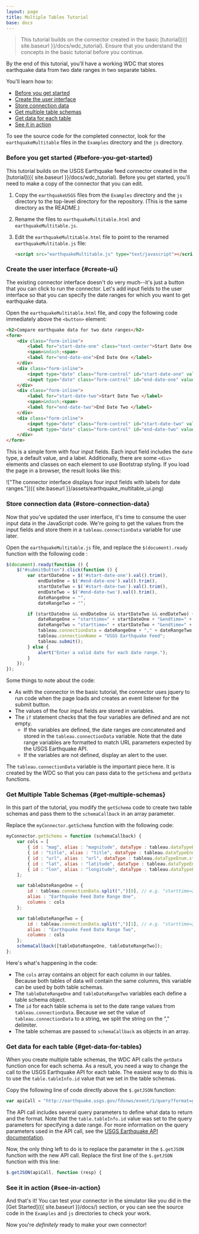 ```yaml
---
layout: page
title: Multiple Tables Tutorial
base: docs
---
```


> This tutorial builds on the connector created in the basic [tutorial]({{ site.baseurl }}/docs/wdc_tutorial). Ensure that you understand the concepts in the basic tutorial before you continue.

By the end of this tutorial, you'll have a working WDC that stores earthquake data from two date ranges in two separate tables. 

You'll learn how to:

* [Before you get started](#before-you-get-started)
* [Create the user interface](#create-ui)
* [Store connection data](#store-connection-data)
* [Get multiple table schemas](#get-multiple-schemas)
* [Get data for each table](#get-data-for-tables)
* [See it in action](#see-in-action)

To see the source code for the completed connector, look for the `earthquakeMultitable` files in the `Examples` directory and the `js` directory.

### Before you get started {#before-you-get-started}

This tutorial builds on the USGS Earthquake feed connector created in the [tutorial]({{ site.baseurl }}/docs/wdc_tutorial). Before you get started, you'll need to make a copy of the connector that you can edit.

1. Copy the `earthquakeUSGS` files from the `Examples` directory and the `js` directory to the top-level directory for the repository. (This is the same directory as the README.)

1. Rename the files to `earthquakeMultitable.html` and `earthquakeMultitable.js`.

1. Edit the `earthquakeMultitable.html` file to point to the renamed `earthquakeMultitable.js` file:

   ```html
   <script src="earthquakeMultitable.js" type="text/javascript"></script>
   ```

### Create the user interface {#create-ui}

The existing connector interface doesn't do very much--it's just a button that you can click to run the connector. Let's add input fields to the user interface so that you can specify the date ranges for which you want to get earthquake data.

Open the `earthquakeMultitable.html` file, and copy the following code immediately above the `<button>` element:

```html
<h2>Compare earthquake data for two date ranges</h2>
<form>
    <div class="form-inline">
        <label for="start-date-one" class="text-center">Start Date One </label>
        <span>&mdash;<span>
        <label for="end-date-one">End Date One </label>
    </div>
    <div class="form-inline">
        <input type="date" class="form-control" id="start-date-one" value="2015-05-08">
        <input type="date" class="form-control" id="end-date-one" value="2015-05-15">
    </div>
    <div class="form-inline">
        <label for="start-date-two">Start Date Two </label>
        <span>&mdash;<span>
        <label for="end-date-two">End Date Two </label>
    </div>
    <div class="form-inline">
        <input type="date" class="form-control" id="start-date-two" value="2016-05-08">
        <input type="date" class="form-control" id="end-date-two" value="2016-05-15">
    </div>
</form>
```

This is a simple form with four input fields. Each input field includes the `date` type, a default value, and a label. Additionally, there are some `<div>` elements and classes on each element to use Bootstrap styling. If you load the page in a browser, the result looks like this:

!["The connector interface displays four input fields with labels for date ranges."]({{ site.baseurl }}/assets/earthquake_multitable_ui.png)

### Store connection data {#store-connection-data}

Now that you've updated the user interface, it's time to consume the user input data in the JavaScript code. We're going to get the values from the input fields and store them in a `tableau.connectionData` variable for use later.

Open the `earthquakeMultitable.js` file, and replace the `$(document).ready` function with the following code :

```js
$(document).ready(function () {
	$("#submitButton").click(function () {
		var startDateOne = $('#start-date-one').val().trim(),
			endDateOne = $('#end-date-one').val().trim(),
			startDateTwo = $('#start-date-two').val().trim(),
			endDateTwo = $('#end-date-two').val().trim(),
			dateRangeOne = "",
			dateRangeTwo = "";

		if (startDateOne && endDateOne && startDateTwo && endDateTwo) {
			dateRangeOne = "starttime=" + startDateOne + "&endtime=" + endDateOne;
			dateRangeTwo = "starttime=" + startDateTwo + "&endtime=" + endDateTwo;
			tableau.connectionData = dateRangeOne + "," + dateRangeTwo;
			tableau.connectionName = "USGS Earthquake Feed";
			tableau.submit(); 
		} else {
			alert("Enter a valid date for each date range.");
		}
	});
});
```

Some things to note about the code:

* As with the connector in the basic tutorial, the connector uses jquery to run code when the page loads and creates an event listener for the submit button.
* The values of the four input fields are stored in variables.
* The `if` statement checks that the four variables are defined and are not empty.
	* If the variables are defined, the date ranges are concatenated and stored in the `tableau.connectionData` variable. Note that the date range variables are formatted to match URL parameters expected by the USGS Earthquake API. 
	* If the variables are not defined, display an alert to the user.

The `tableau.connectionData` variable is the important piece here. It is created by the WDC so that you can pass data to the `getSchema` and `getData` functions.

### Get Multiple Table Schemas {#get-multiple-schemas}

In this part of the tutorial, you modify the `getSchema` code to create two table schemas and pass them to the `schemaCallback` in an array parameter. 

Replace the `myConnector.getSchema` function with the following code:

```js
myConnector.getSchema = function (schemaCallback) {
	var cols = [
		{ id : "mag", alias : "magnitude", dataType : tableau.dataTypeEnum.float },
		{ id : "title", alias : "title", dataType : tableau.dataTypeEnum.string },
		{ id : "url", alias : "url", dataType : tableau.dataTypeEnum.string },
		{ id : "lat", alias : "latitude", dataType : tableau.dataTypeEnum.float },
		{ id : "lon", alias : "longitude", dataType : tableau.dataTypeEnum.float }
	];

	var tableDateRangeOne = {
		id : tableau.connectionData.split(",")[0], // e.g. "starttime=2015-05-01&endtime=2015-05-08",
		alias : "Earthquake Feed Date Range One",
		columns : cols
	};

	var tableDateRangeTwo = {
		id : tableau.connectionData.split(",")[1], // e.g. "starttime=2016-05-01&endtime=2016-05-08",
		alias : "Earthquake Feed Date Range Two",
		columns : cols
	};
	schemaCallback([tableDateRangeOne, tableDateRangeTwo]);
};
```

Here's what's happening in the code:

* The `cols` array contains an object for each column in our tables. Because both tables of data will contain the same columns, this variable can be used by both table schemas.
* The `tableDateRangeOne` and `tableDateRangeTwo` variables each define a table schema object. 
* The `id` for each table schema is set to the date range values from `tableau.connectionData`. Because we set the value of `tableau.connectionData` to a string, we split the string on the "," delimiter.
* The table schemas are passed to `schemaCallback` as objects in an array.

### Get data for each table {#get-data-for-tables}

When you create multiple table schemas, the WDC API calls the `getData` function once for each schema. As a result, you need a way to change the call to the USGS Earthquake API for each table. The easiest way to do this is to use the `table.tableInfo.id` value that we set in the table schemas.

Copy the following line of code directly above the `$.getJSON` function:

```js
var apiCall = "http://earthquake.usgs.gov/fdsnws/event/1/query?format=geojson&" + table.tableInfo.id + "&minmagnitude=4.5";
```

The API call includes several query parameters to define what data to return and the format. Note that the `table.tableInfo.id` value was set to the query parameters for specifying a date range. For more information on the query parameters used in the API call, see the [USGS Earthquake API documentation](http://earthquake.usgs.gov/fdsnws/event/1/).

Now, the only thing left to do is to replace the parameter in the `$.getJSON` function with the new API call. Replace the first line of the `$.getJSON` function with this line:

```js
$.getJSON(apiCall, function (resp) {
```

### See it in action {#see-in-action}

And that's it! You can test your connector in the simulator like you did in the [Get Started]({{ site.baseurl }}/docs/) section, or you can see the source code in the `Examples` and `js` directories to check your work. 

Now you're *definitely* ready to make your own connector!
